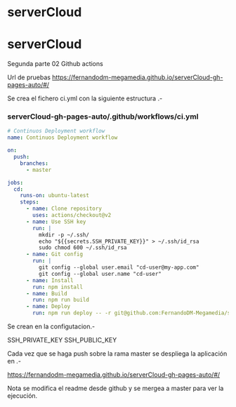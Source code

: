 # serverCloud

# serverCloud

Segunda parte 02 Github actions

Url de pruebas
https://fernandodm-megamedia.github.io/serverCloud-gh-pages-auto/#/

Se crea el fichero ci.yml con la siguiente estructura .-

### serverCloud-gh-pages-auto/.github/workflows/ci.yml

```yaml
# Continuos Deployment workflow
name: Continuos Deployment workflow

on:
  push:
    branches:
      - master

jobs: 
  cd: 
    runs-on: ubuntu-latest
    steps:
      - name: Clone repository
        uses: actions/checkout@v2
      - name: Use SSH key
        run: |
          mkdir -p ~/.ssh/
          echo "${{secrets.SSH_PRIVATE_KEY}}" > ~/.ssh/id_rsa
          sudo chmod 600 ~/.ssh/id_rsa
      - name: Git config
        run: |
          git config --global user.email "cd-user@my-app.com"
          git config --global user.name "cd-user"
      - name: Install
        run: npm install
      - name: Build
        run: npm run build
      - name: Deploy
        run: npm run deploy -- -r git@github.com:FernandoDM-Megamedia/serverCloud-gh-pages-auto.git
```
Se crean en la configutacion.-

SSH_PRIVATE_KEY
SSH_PUBLIC_KEY

Cada vez que se haga push sobre la rama master se despliega la aplicación en .-

https://fernandodm-megamedia.github.io/serverCloud-gh-pages-auto/#/

Nota se modifica el readme desde github y se mergea a master para ver la ejecución.

